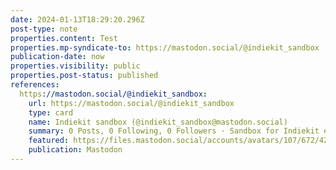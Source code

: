 ```yaml
---
date: 2024-01-13T18:29:20.296Z
post-type: note
properties.content: Test
properties.mp-syndicate-to: https://mastodon.social/@indiekit_sandbox
publication-date: now
properties.visibility: public
properties.post-status: published
references:
  https://mastodon.social/@indiekit_sandbox:
    url: https://mastodon.social/@indiekit_sandbox
    type: card
    name: Indiekit sandbox (@indiekit_sandbox@mastodon.social)
    summary: 0 Posts, 0 Following, 0 Followers · Sandbox for Indiekit experimentation.
    featured: https://files.mastodon.social/accounts/avatars/107/672/426/168/110/293/original/ad3ceb2ec9fcdd09.png
    publication: Mastodon
---
```

